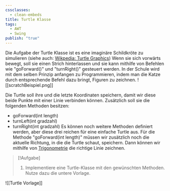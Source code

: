 ```yaml
---
cssclasses:
  - clean-embeds
title: Turtle Klasse
tags:
  - AWT
  - Swing
publish: "true"
---
```

Die Aufgabe der Turtle Klasse ist es eine imaginäre Schildkröte zu simulieren (siehe auch: [Wikpedia: Turtle Graphics](https://en.wikipedia.org/wiki/Turtle_graphics)) Wenn sie sich vorwärts bewegt, soll sie einen Strich hinterlassen und sie kann mithilfe von Befehlen wie "goForward()" und "turnRight()" gesteuert werden.
In der Schule wird mit dem selben Prinzip anfangen zu Programmieren, indem man die Katze durch entsprechende Befehl dazu bringt, Figuren zu zeichnen.
![[scratchBeispiel.png]]

Die Turtle soll ihre und die letzte Koordinaten speichern, damit wir diese beide Punkte mit einer Linie verbinden können. Zusätzlich soll sie die folgenden Methoden besitzen:
- goForward(int length)
- turnLeft(int gradzahl)
- turnRight(int gradzahl)
Es können noch weitere Methoden definiert werden, aber diese drei reichen für eine einfache Turtle aus.
Für die Methode "goForward(int length)" müssen wir zusätzlich noch die aktuelle Richtung, in die die Turtle schaut, speichern. Dann können wir mithilfe von [Trigonometrie](https://de.wikipedia.org/wiki/Trigonometrie) die richtige Linie zeichnen.

>[!Aufgabe]
> 1. Implementiere eine Turtle-Klasse mit den gewünschten Methoden. Nutze dazu die untere Vorlage.

![[Turtle Vorlage]]

